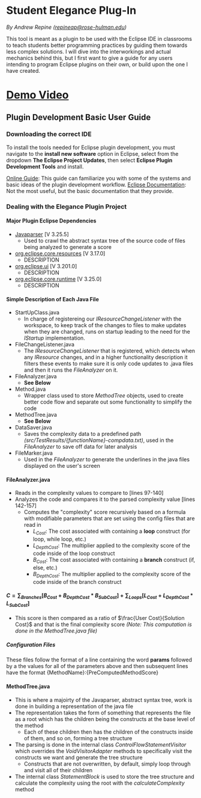 # Student Elegance Plug-In
_By Andrew Repine (repineap@rose-hulman.edu)_

This tool is meant as a plugin to be used with the Eclipse IDE in classrooms to teach students better programming practices by guiding them towards less complex solutions. I will dive into the interworkings and actual mechanics behind this, but I first want to give a guide for any users intending to program Eclipse plugins on their own, or build upon the one I have created.

# [Demo Video](https://youtu.be/aUVvYKI1RaA?si=mNEh6ci_S3f608sp "Demo Link")

## Plugin Development Basic User Guide
### Downloading the correct IDE
To install the tools needed for Eclipse plugin development, you must navigate to the **install new software** option in Eclipse, select from the dropdown **The Eclipse Project Updates**, then select **Eclipse Plugin Development Tools** and install. 

[Online Guide](https://medium.com/@ravi_theja/creating-your-first-eclipse-plugin-9b1b5ba33b58 "Eclipse Plugin Software Installation"): This guide can familiarize you with some of the systems and basic ideas of the plugin development workflow.
[Eclipse Documentation](https://help.eclipse.org/latest/index.jsp?topic=%2Forg.eclipse.pde.doc.user%2Fguide%2Ftools%2Feditors%2Fmanifest_editor%2Fdependencies.htm "Eclipse Docs"): Not the most useful, but the basic documentation that they provide.

### Dealing with the Elegance Plugin Project
#### Major Plugin Eclipse Dependencies
- [Javaparser](https://javadoc.io/doc/com.github.javaparser/javaparser-core/latest/index.html "Javaparser Doc") [V 3.25.5]
  - Used to crawl the abstract syntax tree of the source code of files being analyzed to generate a score
- [org.eclipse.core.resources](https://help.eclipse.org/latest/index.jsp?topic=%2Forg.eclipse.platform.doc.isv%2Freference%2Fapi%2Forg%2Feclipse%2Fcore%2Fresources%2Fpackage-summary.html "Resources Doc") [V 3.17.0]
  - DESCRIPTION
- [org.eclipse.ui](https://archive.eclipse.org/eclipse/downloads/documentation/2.0/html/plugins/org.eclipse.platform.doc.isv/reference/api/org/eclipse/ui/package-summary.html "UI Doc") [V 3.201.0]
  - DESCRIPTION
- [org.eclipse.core.runtime](https://help.eclipse.org/latest/nftopic/org.eclipse.platform.doc.isv/reference/api/org/eclipse/core/runtime/package-summary.html "Runtime Doc") [V 3.25.0]
  - DESCRIPTION

#### Simple Description of Each Java File
- StartUpClass.java
  - In charge of registereing our _IResourceChangeListener_ with the workspace, to keep track of the changes to files to make updates when they are changed, runs on startup leading to the need for the _IStartup_ implementation.
- FileChangeListener.java
  - The _IResourceChangeListener_ that is registered, which detects when any _IResource_ changes, and in a higher functionality description it filters these events to make sure it is only code updates to .java files and then it runs the _FileAnalyzer_ on it.
- FileAnalyzer.java
  - **See Below**
- Method.java
  - Wrapper class used to store _MethodTree_ objects, used to create better code flow and separate out some functionality to simplify the code
- MethodTree.java
  - **See Below**
- DataSaver.java
  - Saves the complexity data to a predefined path _(src/TestResults/{functionName}-compdata.txt)_, used in the _FileAnalyzer_ to save off data for later analysis
- FileMarker.java
  - Used in the _FileAnalyzer_ to generate the underlines in the java files displayed on the user's screen

#### FileAnalyzer.java
- Reads in the complexity values to compare to [lines 97-140]
- Analyzes the code and compares it to the parsed complexity value [lines 142-157]
  - Computes the "complexity" score recursively based on a formula with modifiable parameters that are set using the config files that are read in
    - $L_{Cost}$: The cost associated with containing a **loop** construct (for loop, while loop, etc.)
    - $L_{Depth Cost}$: The multiplier applied to the complexity score of the code inside of the loop construct
    - $B_{Cost}$: The cost associated with containing a **branch** construct (if, else, etc.)
    - $B_{Depth Cost}$: The multiplier applied to the complexity score of the code inside of the branch construct
#### $C = \sum_{Branches}[B_{Cost} + B_{Depth Cost}*B_{Sub Cost}] + \sum_{Loops}[L_{Cost} + L_{Depth Cost}*L_{Sub Cost}]$

  - This score is then compared as a ratio of $\frac{User Cost}{Solution Cost}$ and that is the final complexity score _(Note: This computation is done in the MethodTree.java file)_

##### Configuration Files
These files follow the format of a line containing the word **params** followed by a the values for all of the parameters above and then subsequent lines have the format {MethodName}:{PreComputedMethodScore}

#### MethodTree.java
- This is where a majoirty of the Javaparser, abstract syntax tree, work is done in building a representation of the java file
- The representation takes the form of something that represents the file as a root which has the children being the constructs at the base level of the method
  - Each of these children then has the children of the constructs inside of them, and so on, forming a tree structure
- The parsing is done in the internal class _ControlFlowStatementVisitor_ which overrides the _VoidVisitorAdapter_ methods to specifically visit the constructs we want and generate the tree structure
  - Constructs that are not overwritten, by default, simply loop through and visit all of their children
- The internal class _StatementBlock_ is used to store the tree structure and calculate the complexity using the root with the _calculateComplexity_ method

